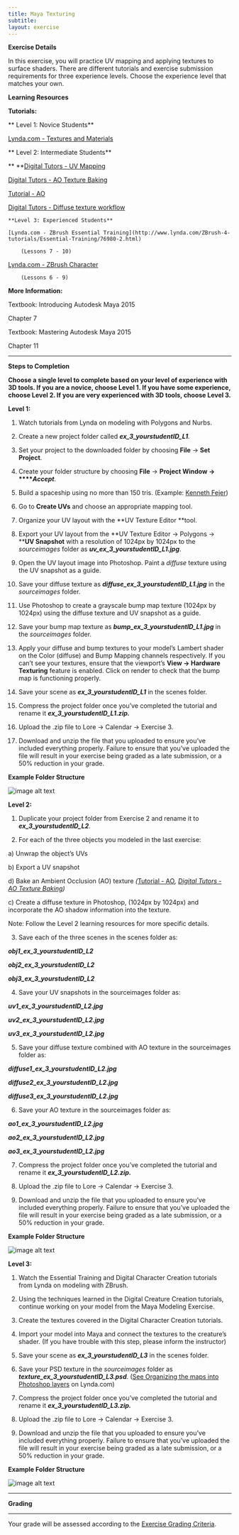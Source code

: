 ```yaml
---
title: Maya Texturing
subtitle: 
layout: exercise
---
```


**Exercise Details**
   
In this exercise, you will practice UV mapping and applying textures to surface shaders. There are different tutorials and exercise submission requirements for three experience levels. Choose the experience level that matches your own.

**Learning Resources**

**Tutorials:**

**  Level 1: Novice Students**

[Lynda.com - Textures and Materials](http://www.lynda.com/Maya-tutorials/Maya-Essentials-4-Creating-Textures-Materials/96717-2.html)

**  Level 2: Intermediate Students**

**  **[Digital Tutors - UV Mapping](http://www.digitaltutors.com/11/training.php?vid=9346&autoplay=1)

[Digital Tutors - AO Texture Baking](http://www.digitaltutors.com/11/training.php?vid=9348&autoplay=1)

[Tutorial - AO](https://www.youtube.com/watch?v=v3SXSffuvnk)

[Digital Tutors - Diffuse texture workflow](http://www.digitaltutors.com/11/training.php?vid=9350&autoplay=1)

    **Level 3: Experienced Students**

    [Lynda.com - ZBrush Essential Training](http://www.lynda.com/ZBrush-4-tutorials/Essential-Training/76980-2.html)

        (Lessons 7 - 10)

[Lynda.com - ZBrush Character](http://www.lynda.com/3D-Animation-Character-Design-tutorials/Digital-Creature-Creation-in-ZBrush-Photoshop-and-Maya/83781-2.html)

        (Lessons 6 - 9)

**More Information:**

Textbook: Introducing Autodesk Maya 2015

Chapter 7

Textbook: Mastering Autodesk Maya 2015

Chapter 11

* * *


**Steps to Completion**

**Choose a single level to complete based on your level of experience with 3D tools. If you are a novice, choose Level 1. If you have some experience, choose Level 2. If you are very experienced with 3D tools, choose Level 3.**

**Level 1:**

1) Watch tutorials from Lynda on modeling with Polygons and Nurbs.

2) Create a new project folder called **_ex_3_yourstudentID_L1_***.*

3) Set your project to the downloaded folder by choosing **File** → **Set Project**.

4) Create your folder structure by choosing **File** → **Project Window → ****_Accept_**.

5) Build a spaceship using no more than 150 tris. (Example: [Kenneth Fejer](http://www.kennethfejer.com/lowpoly.html))

6) Go to **Create UVs** and choose an appropriate mapping tool.

7) Organize your UV layout with the **UV Texture Editor **tool.

8) Export your UV layout from the **UV Texture Editor → Polygons → ****UV Snapshot** with a resolution of 1024px by 1024px to the *sourceimages* folder as **_uv_ex_3_yourstudentID_L1.jpg_**.

9) Open the UV layout image into Photoshop. Paint a *diffuse* texture using the UV snapshot as a guide.

10) Save your diffuse texture as **_diffuse_ex_3_yourstudentID_L1.jpg_** in the *sourceimages* folder.

11) Use Photoshop to create a grayscale bump map texture (1024px by 1024px) using the diffuse texture and UV snapshot as a guide.

12) Save your bump map texture as **_bump_ex_3_yourstudentID_L1.jpg_** in the *sourceimages* folder.

13) Apply your diffuse and bump textures to your model’s Lambert shader on the Color (diffuse) and Bump Mapping channels respectively. If you can’t see your textures, ensure that the viewport’s **View → Hardware Texturing** feature is enabled. Click on render to check that the bump map is functioning properly.

14) Save your scene as **_ex_3_yourstudentID_L1_** in the scenes folder.

15) Compress the project folder once you’ve completed the tutorial and rename it **_ex_3_yourstudentID_L1.zip._**

16) Upload the .zip file to Lore → Calendar → Exercise 3.

17) Download and unzip the file that you uploaded to ensure you’ve included everything properly. Failure to ensure that you’ve uploaded the file will result in your exercise being graded as a late submission, or a 50% reduction in your grade.

**Example Folder Structure**

![image alt text](images/image_0.jpg)

**Level 2:**

1) Duplicate your project folder from Exercise 2 and rename it to **_ex_3_yourstudentID_L2_**.

2) For each of the three objects you modeled in the last exercise:

a) Unwrap the object’s UVs

b) Export a UV snapshot

d) Bake an Ambient Occlusion (AO) texture *(*[Tutorial - AO](https://www.youtube.com/watch?v=v3SXSffuvnk)*, *[Digital Tutors - AO Texture Baking](http://www.digitaltutors.com/11/training.php?vid=9348&autoplay=1)*)*

c) Create a diffuse texture in Photoshop, (1024px by 1024px) and incorporate the AO shadow information into the texture.

Note: Follow the Level 2 learning resources for more specific details.

3) Save each of the three scenes in the scenes folder as:

**_obj1_ex_3_yourstudentID_L2_**

**_obj2_ex_3_yourstudentID_L2_**

**_obj3_ex_3_yourstudentID_L2_**

4) Save your UV snapshots in the sourceimages folder as:

**_uv1_ex_3_yourstudentID_L2.jpg_**

**_uv2_ex_3_yourstudentID_L2.jpg_**

**_uv3_ex_3_yourstudentID_L2.jpg_**

5) Save your diffuse texture combined with AO texture in the sourceimages folder as:

**_diffuse1_ex_3_yourstudentID_L2.jpg_**

**_diffuse2_ex_3_yourstudentID_L2.jpg_**

**_diffuse3_ex_3_yourstudentID_L2.jpg_**

6) Save your AO texture in the sourceimages folder as:

**_ao1_ex_3_yourstudentID_L2.jpg_**

**_ao2_ex_3_yourstudentID_L2.jpg_**

**_ao3_ex_3_yourstudentID_L2.jpg_**

7) Compress the project folder once you’ve completed the tutorial and rename it **_ex_3_yourstudentID_L2.zip._**

8) Upload the .zip file to Lore → Calendar → Exercise 3.

9) Download and unzip the file that you uploaded to ensure you’ve included everything properly. Failure to ensure that you’ve uploaded the file will result in your exercise being graded as a late submission, or a 50% reduction in your grade.

**Example Folder Structure**

![image alt text](images/image_1.jpg)

**Level 3:**

1) Watch the Essential Training and Digital Character Creation tutorials from Lynda on modeling with ZBrush.

2) Using the techniques learned in the Digital Creature Creation tutorials, continue working on your model from the Maya Modeling Exercise.

3) Create the textures covered in the Digital Character Creation tutorials.

4) Import your model into Maya and connect the textures to the creature’s shader. (If you have trouble with this step, please inform the instructor)

5) Save your scene as **_ex_3_yourstudentID_L3_** in the scenes folder.

6) Save your PSD texture in the *sourceimages* folder as **_texture_ex_3_yourstudentID_L3.psd_**. ([See Organizing the maps into Photoshop layers](http://www.lynda.com/3D-Animation-Character-Design-tutorials/Digital-Creature-Creation-in-ZBrush-Photoshop-and-Maya/83781-2.html) on Lynda.com)

7) Compress the project folder once you’ve completed the tutorial and rename it **_ex_3_yourstudentID_L3.zip._**

8) Upload the .zip file to Lore → Calendar → Exercise 3.

9) Download and unzip the file that you uploaded to ensure you’ve included everything properly. Failure to ensure that you’ve uploaded the file will result in your exercise being graded as a late submission, or a 50% reduction in your grade.

**Example Folder Structure**

![image alt text](images/image_2.jpg)

* * *


**Grading**

**  **

Your grade will be assessed according to the [Exercise Grading Criteria](https://docs.google.com/document/d/16KERm1NWgcl8CH-fPwGSSW0RJYlXDCOCwVM8WrRVuKw/edit?usp=sharing). 


